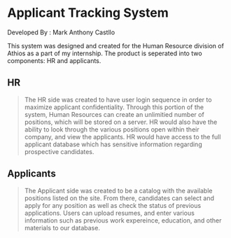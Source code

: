 # Applicant Tracking System

Developed By : Mark Anthony Castllo



This system was designed and created for the Human Resource division of Athios as a part of my internship. The product is seperated into two components: HR and applicants.

## HR 
> The HR side was created to have user login sequence in order to maximize applicant confidentiality. Through this portion of the system, Human Resources can create an unlimitied number of positions, which will be stored on a server. HR would also have the ability to look through the various positions open within their company, and view the applicants. HR would have access to the full applicant database which has sensitive information regarding prospective candidates.


## Applicants
> The Applicant side was created to be a catalog with the available positions listed on the site. From there, candidates can select and apply for any position as well as check the status of previous applications. Users can upload resumes, and enter various information such as previous work expereince, education, and other materials to our database.
